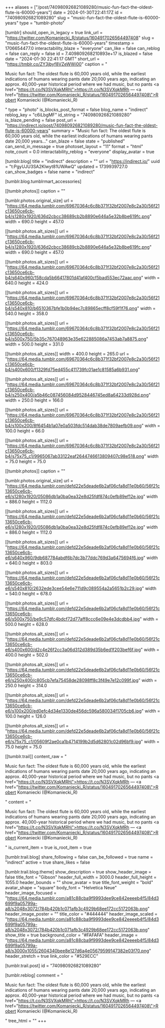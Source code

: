 +++
aliases = ["/post/740980926821089280/music-fun-fact-the-oldest-flute-is-60000-years"]
date = 2024-01-30T22:41:17Z
id = "740980926821089280"
slug = "music-fun-fact-the-oldest-flute-is-60000-years"
type = "tumblr-photo"

[tumblr]
should_open_in_legacy = true
link_url = "https://twitter.com/Komaniecki_R/status/1604917026564497408"
slug = "music-fun-fact-the-oldest-flute-is-60000-years"
timestamp = 1706654477.0
interactability_blaze = "everyone"
can_like = false
can_reblog = false
can_reply = false
id = 7.409809268210893e+17
is_blazed = false
date = "2024-01-30 22:41:17 GMT"
short_url = "https://tmblr.co/ZY3jbyf8VZeWWi00"
caption = "<p>Music fun fact: The oldest flute is 60,000 years old, while the earliest indications of humans wearing pants date 20,000 years ago, indicating an approx. 40,000-year historical period where we had music, but no pants <a href=\"https://t.co/N3SVXqkMRh\">https://t.co/N3SVXqkMRh</a> — <a href=\"https://twitter.com/Komaniecki_R/status/1604917026564497408\">Robert Komaniecki (@Komaniecki_R)</a></p>"
type = "photo"
is_blocks_post_format = false
blog_name = "indirect"
reblog_key = "c6iLbgMF"
id_string = "740980926821089280"
is_blaze_pending = false
post_url = "https://indirect.io/post/740980926821089280/music-fun-fact-the-oldest-flute-is-60000-years"
summary = "Music fun fact: The oldest flute is 60,000 years old, while the earliest indications of humans wearing pants date 20,000 years..."
can_blaze = false
state = "published"
can_send_in_message = true
photoset_layout = "11"
format = "html"
note_count = 0.0
interactability_reblog = "everyone"
display_avatar = true

[tumblr.blog]
title = "indirect"
description = ""
url = "https://indirect.io/"
uuid = "t:PgyUJU3SA2Klwyt81UWAwQ"
updated = 1739939727.0
can_show_badges = false
name = "indirect"

[tumblr.blog.tumblrmart_accessories]

[[tumblr.photos]]
caption = ""

[tumblr.photos.original_size]
url = "https://64.media.tumblr.com/69670364c6c8b371f32bf2007e8c2a30/56f21c13650ce6cb-b4/s1280x1920/636d2cbcc38689cb2b8890e646a5e32b8be619fc.png"
width = 690.0
height = 457.0

[[tumblr.photos.alt_sizes]]
url = "https://64.media.tumblr.com/69670364c6c8b371f32bf2007e8c2a30/56f21c13650ce6cb-b4/s1280x1920/636d2cbcc38689cb2b8890e646a5e32b8be619fc.png"
width = 690.0
height = 457.0

[[tumblr.photos.alt_sizes]]
url = "https://64.media.tumblr.com/69670364c6c8b371f32bf2007e8c2a30/56f21c13650ce6cb-b4/s640x960/158cda5b66417801d41af400cf5bad553ec72aac.png"
width = 640.0
height = 424.0

[[tumblr.photos.alt_sizes]]
url = "https://64.media.tumblr.com/69670364c6c8b371f32bf2007e8c2a30/56f21c13650ce6cb-b4/s540x810/b6510367bfe1b0b94ec7c89865ecff8cf59f1f76.png"
width = 540.0
height = 358.0

[[tumblr.photos.alt_sizes]]
url = "https://64.media.tumblr.com/69670364c6c8b371f32bf2007e8c2a30/56f21c13650ce6cb-b4/s500x750/5b35c767048963e35e622885086a7453ab7a8875.png"
width = 500.0
height = 331.0

[[tumblr.photos.alt_sizes]]
width = 400.0
height = 265.0
url = "https://64.media.tumblr.com/69670364c6c8b371f32bf2007e8c2a30/56f21c13650ce6cb-b4/s400x600/f1329fd75ed455c411739fc01ae1c81585a6b931.png"

[[tumblr.photos.alt_sizes]]
url = "https://64.media.tumblr.com/69670364c6c8b371f32bf2007e8c2a30/56f21c13650ce6cb-b4/s250x400/a5b46c087456084d9528446745ed8a64233d928d.png"
width = 250.0
height = 166.0

[[tumblr.photos.alt_sizes]]
url = "https://64.media.tumblr.com/69670364c6c8b371f32bf2007e8c2a30/56f21c13650ce6cb-b4/s100x200/8f6454b1a07e0a503fdc514dab38de7809aefb09.png"
width = 100.0
height = 66.0

[[tumblr.photos.alt_sizes]]
url = "https://64.media.tumblr.com/69670364c6c8b371f32bf2007e8c2a30/56f21c13650ce6cb-b4/s75x75_c1/9965067ab33122eaf2644746613809407c98e518.png"
width = 75.0
height = 75.0

[[tumblr.photos]]
caption = ""

[tumblr.photos.original_size]
url = "https://64.media.tumblr.com/defd22e5deade6b2af06cfa8d11e0b60/56f21c13650ce6cb-e6/s1280x1920/05086db1a0ba0ea32e8d25fdf874c0efb89ef12e.jpg"
width = 886.0
height = 1112.0

[[tumblr.photos.alt_sizes]]
url = "https://64.media.tumblr.com/defd22e5deade6b2af06cfa8d11e0b60/56f21c13650ce6cb-e6/s1280x1920/05086db1a0ba0ea32e8d25fdf874c0efb89ef12e.jpg"
width = 886.0
height = 1112.0

[[tumblr.photos.alt_sizes]]
url = "https://64.media.tumblr.com/defd22e5deade6b2af06cfa8d11e0b60/56f21c13650ce6cb-e6/s640x960/9db687784abdf6b7dc3b77ddc769d3a6475694f6.jpg"
width = 640.0
height = 803.0

[[tumblr.photos.alt_sizes]]
url = "https://64.media.tumblr.com/defd22e5deade6b2af06cfa8d11e0b60/56f21c13650ce6cb-e6/s540x810/2632ede3cee54e6e711d9c089554a2a5651b2c29.jpg"
width = 540.0
height = 678.0

[[tumblr.photos.alt_sizes]]
url = "https://64.media.tumblr.com/defd22e5deade6b2af06cfa8d11e0b60/56f21c13650ce6cb-e6/s500x750/be9c57dfc4bdcf72d77aff8ccc6e09e4e3dcdbb4.jpg"
width = 500.0
height = 628.0

[[tumblr.photos.alt_sizes]]
url = "https://64.media.tumblr.com/defd22e5deade6b2af06cfa8d11e0b60/56f21c13650ce6cb-e6/s400x600/d2c4e26f2cc3a06d312d389d35b6ed1f203bef6f.jpg"
width = 400.0
height = 502.0

[[tumblr.photos.alt_sizes]]
url = "https://64.media.tumblr.com/defd22e5deade6b2af06cfa8d11e0b60/56f21c13650ce6cb-e6/s250x400/c805cb7efa75458de28098ff8c3f49e7e12c099f.jpg"
width = 250.0
height = 314.0

[[tumblr.photos.alt_sizes]]
url = "https://64.media.tumblr.com/defd22e5deade6b2af06cfa8d11e0b60/56f21c13650ce6cb-e6/s100x200/ed0efc4d34e1330de456dc596a580034f1705cb6.jpg"
width = 100.0
height = 126.0

[[tumblr.photos.alt_sizes]]
url = "https://64.media.tumblr.com/defd22e5deade6b2af06cfa8d11e0b60/56f21c13650ce6cb-e6/s75x75_c1/05609f2ae0ca1b4714199b2d5d62801c02d96bf9.jpg"
width = 75.0
height = 75.0

[[tumblr.trail]]
content_raw = "<p>Music fun fact: The oldest flute is 60,000 years old, while the earliest indications of humans wearing pants date 20,000 years ago, indicating an approx. 40,000-year historical period where we had music, but no pants <a href=\"https://t.co/N3SVXqkMRh\">https://t.co/N3SVXqkMRh</a> — <a href=\"https://twitter.com/Komaniecki_R/status/1604917026564497408\">Robert Komaniecki (@Komaniecki_R)</a></p>"
content = "<p>Music fun fact: The oldest flute is 60,000 years old, while the earliest indications of humans wearing pants date 20,000 years ago, indicating an approx. 40,000-year historical period where we had music, but no pants <a href=\"https://t.co/N3SVXqkMRh\">https://t.co/N3SVXqkMRh</a> &mdash; <a href=\"https://twitter.com/Komaniecki_R/status/1604917026564497408\">Robert Komaniecki (@Komaniecki_R)</a></p>"
is_current_item = true
is_root_item = true

[tumblr.trail.blog]
share_following = false
can_be_followed = true
name = "indirect"
active = true
share_likes = false

[tumblr.trail.blog.theme]
show_description = true
show_header_image = false
title_font = "Gibson"
header_full_width = 3000.0
header_full_height = 1055.0
header_bounds = ""
show_avatar = true
title_font_weight = "bold"
avatar_shape = "square"
body_font = "Helvetica Neue"
header_image_focused = "https://64.media.tumblr.com/a81c88cba9f9993dee9ce842eeeeb4f5/84d3699f9a05799a-a8/s2048x3072/784b420b1c071afb3c4929b68ee172cc5172063b.png"
header_image_poster = ""
title_color = "#444444"
header_image_scaled = "https://64.media.tumblr.com/a81c88cba9f9993dee9ce842eeeeb4f5/84d3699f9a05799a-a8/s2048x3072/784b420b1c071afb3c4929b68ee172cc5172063b.png"
show_title = true
background_color = "#FAFAFA"
header_image = "https://64.media.tumblr.com/a81c88cba9f9993dee9ce842eeeeb4f5/84d3699f9a05799a-a8/s3000x1055/2604340bee8e127d6a4e05679599147382e03f70.png"
header_stretch = true
link_color = "#529ECC"

[tumblr.trail.post]
id = "740980926821089280"

[tumblr.reblog]
comment = "<p>Music fun fact: The oldest flute is 60,000 years old, while the earliest indications of humans wearing pants date 20,000 years ago, indicating an approx. 40,000-year historical period where we had music, but no pants <a href=\"https://t.co/N3SVXqkMRh\">https://t.co/N3SVXqkMRh</a> — <a href=\"https://twitter.com/Komaniecki_R/status/1604917026564497408\">Robert Komaniecki (@Komaniecki_R)</a></p>"
tree_html = ""
+++
